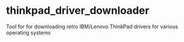 # thinkpad_driver_downloader
Tool for for downloading retro IBM/Lenovo ThinkPad drivers for various operating systems
